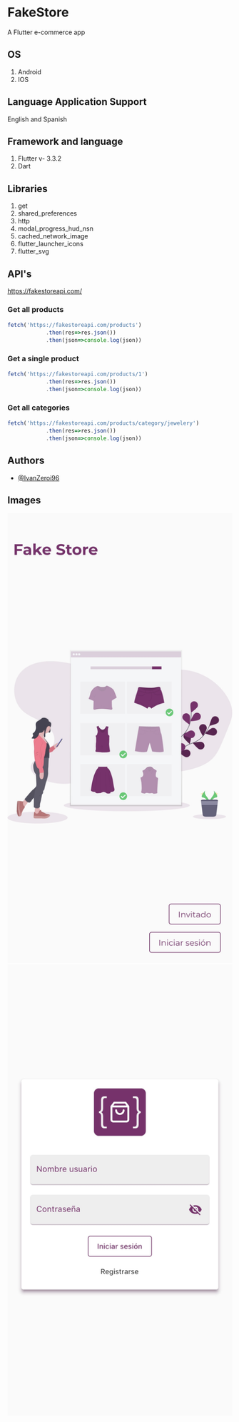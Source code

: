 # FakeStore

A Flutter e-commerce app

## OS
1. Android
2. IOS

## Language Application Support
English and Spanish

## Framework and language
1. Flutter v- 3.3.2
2. Dart

## Libraries
1. get
2. shared_preferences
3. http
4. modal_progress_hud_nsn
5. cached_network_image
6. flutter_launcher_icons
7. flutter_svg

## API's

https://fakestoreapi.com/

### Get all products
``` javascript
fetch('https://fakestoreapi.com/products')
            .then(res=>res.json())
            .then(json=>console.log(json))
```

### Get a single product
``` javascript
fetch('https://fakestoreapi.com/products/1')
            .then(res=>res.json())
            .then(json=>console.log(json))
```

### Get all categories
``` javascript
fetch('https://fakestoreapi.com/products/category/jewelery')
            .then(res=>res.json())
            .then(json=>console.log(json))
```

## Authors
- [@IvanZeroi96](https://github.com/IvanZeroi96)

## Images
![Thumbnail1](assets/thumbnail/thumbnail_1.jpg)
![Thumbnail2](assets/thumbnail/thumbnail_2.jpg)

